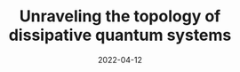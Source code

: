 ---
title: "Unraveling the topology of dissipative quantum systems"
collection: publications
permalink: /publication/2015-10-01-paper-title-number-3
excerpt: 'This paper is about the number 3. The number 4 is left for future work.'
date: 2022-04-12
venue: 'Physical Review Research'
paperurl: 'https://journals.aps.org/prresearch/abstract/10.1103/PhysRevResearch.4.023036'
citation: 'Your Name, You. (2015). &quot;Paper Title Number 3.&quot; <i>Journal 1</i>. 1(3).'
---